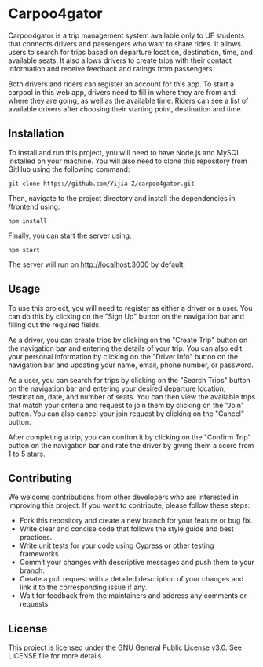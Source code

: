 # Carpoo4gator

Carpoo4gator is a trip management system available only to UF students that connects drivers and passengers who want to share rides. It allows users to search for trips based on departure location, destination, time, and available seats. It also allows drivers to create trips with their contact information and receive feedback and ratings from passengers.

Both drivers and riders can register an account for this app. To start a carpool in this web app, drivers need to fill in where they are from and where they are going, as well as the available time. Riders can see a list of available drivers after choosing their starting point, destination and time. 

## Installation

To install and run this project, you will need to have Node.js and MySQL installed on your machine. You will also need to clone this repository from GitHub using the following command:

```
git clone https://github.com/Yijia-Z/carpoo4gator.git
```

Then, navigate to the project directory and install the dependencies in /frontend using:

```
npm install
```

Finally, you can start the server using:

```
npm start
```

The server will run on [http://localhost:3000](http://localhost:3000/) by default.

## Usage

To use this project, you will need to register as either a driver or a user. You can do this by clicking on the "Sign Up" button on the navigation bar and filling out the required fields.

As a driver, you can create trips by clicking on the "Create Trip" button on the navigation bar and entering the details of your trip. You can also edit your personal information by clicking on the "Driver Info" button on the navigation bar and updating your name, email, phone number, or password.

As a user, you can search for trips by clicking on the "Search Trips" button on the navigation bar and entering your desired departure location, destination, date, and number of seats. You can then view the available trips that match your criteria and request to join them by clicking on the "Join" button. You can also cancel your join request by clicking on the "Cancel" button.

After completing a trip, you can confirm it by clicking on the "Confirm Trip" button on the navigation bar and rate the driver by giving them a score from 1 to 5 stars.

## Contributing

We welcome contributions from other developers who are interested in improving this project. If you want to contribute, please follow these steps:

- Fork this repository and create a new branch for your feature or bug fix.
- Write clear and concise code that follows the style guide and best practices.
- Write unit tests for your code using Cypress or other testing frameworks.
- Commit your changes with descriptive messages and push them to your branch.
- Create a pull request with a detailed description of your changes and link it to the corresponding issue if any.
- Wait for feedback from the maintainers and address any comments or requests.

## License

This project is licensed under the GNU General Public License v3.0. See LICENSE file for more details.
